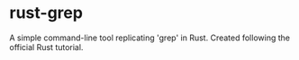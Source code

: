 # rust-grep
A simple command-line tool replicating 'grep' in Rust. Created following the official Rust tutorial.
